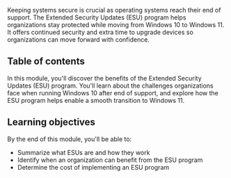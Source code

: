 Keeping systems secure is crucial as operating systems reach their end of support. The Extended Security Updates (ESU) program helps organizations stay protected while moving from Windows 10 to Windows 11. It offers continued security and extra time to upgrade devices so organizations can move forward with confidence.

## Table of contents

In this module, you'll discover the benefits of the Extended Security Updates (ESU) program. You'll learn about the challenges organizations face when running Windows 10 after end of support, and explore how the ESU program helps enable a smooth transition to Windows 11.

## Learning objectives

By the end of this module, you'll be able to:

- Summarize what ESUs are and how they work
- Identify when an organization can benefit from the ESU program
- Determine the cost of implementing an ESU program